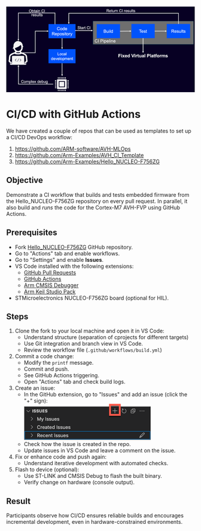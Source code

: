 ![Modern DevOps Workflow](./img/modernDevOpsWorkflow.png)

# CI/CD with GitHub Actions

We have created a couple of repos that can be used as templates to set up a CI/CD DevOps workflow:

1. https://github.com/ARM-software/AVH-MLOps
2. https://github.com/Arm-Examples/AVH_CI_Template
3. https://github.com/Arm-Examples/Hello_NUCLEO-F756ZG

## Objective

Demonstrate a CI workflow that builds and tests embedded firmware from the Hello_NUCLEO-F756ZG repository on every pull
request. In parallel, it also build and *runs* the code for the Cortex-M7 AVH-FVP using GitHub Actions.

## Prerequisites

- Fork [Hello_NUCLEO-F756ZG](https://github.com/Arm-Examples/Hello_NUCLEO-F756ZG) GitHub repository.
- Go to "Actions" tab and enable workflows.
- Go to "Settings" and enable **Issues**.
- VS Code installed with the following extensions:
    - [GitHub Pull Requests](https://marketplace.visualstudio.com/items?itemName=GitHub.vscode-pull-request-github)
    - [GitHub Actions](https://marketplace.visualstudio.com/items?itemName=GitHub.vscode-github-actions)
    - [Arm CMSIS Debugger](https://marketplace.visualstudio.com/items?itemName=Arm.vscode-cmsis-debugger)
    - [Arm Keil Studio Pack](https://marketplace.visualstudio.com/items?itemName=Arm.keil-studio-pack)
- STMicroelectronics NUCLEO-F756ZG board (optional for HIL).

## Steps

1. Clone the fork to your local machine and open it in VS Code:
    - Understand structure (separation of cprojects for different targets)
    - Use Git integration and branch view in VS Code.
    - Review the workflow file (`.github/workflows/build.yml`)
2. Commit a code change:
    - Modify the `printf` message.
    - Commit and push.
    - See GitHub Actions triggering.
    - Open "Actions" tab and check build logs.
3. Create an issue:
    - In the GitHub extension, go to "Issues" and add an issue (click the "+" sign):  
      ![Create a new issue](./img/createIssue.png)
    - Check how the issue is created in the repo.
    - Update issues in VS Code and leave a comment on the issue.
4. Fix or enhance code and push again:
    - Understand iterative development with automated checks.
5. Flash to device (optional):
    - Use ST-LINK and CMSIS Debug to flash the built binary.
    - Verify change on hardware (console output).

## Result

Participants observe how CI/CD ensures reliable builds and encourages incremental development, even in
hardware-constrained environments.
